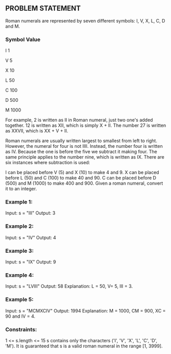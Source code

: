 ## PROBLEM STATEMENT
Roman numerals are represented by seven different symbols: I, V, X, L, C, D and M.

### Symbol        Value

I                   1

V                   5

X                   10

L                   50

C                   100

D                   500

M                   1000

For example, 2 is written as II in Roman numeral, just two one's added together. 
12 is written as XII, which is simply X + II. The number 27 is written as XXVII, which is XX + V + II.

Roman numerals are usually written largest to smallest from left to right.
However, the numeral for four is not IIII. Instead, the number four is written as IV.
Because the one is before the five we subtract it making four.
The same principle applies to the number nine, which is written as IX. 
There are six instances where subtraction is used:

I can be placed before V (5) and X (10) to make 4 and 9. 
X can be placed before L (50) and C (100) to make 40 and 90. 
C can be placed before D (500) and M (1000) to make 400 and 900.
Given a roman numeral, convert it to an integer.

 

### Example 1:

Input: s = "III"
Output: 3

### Example 2:

Input: s = "IV"
Output: 4

### Example 3:

Input: s = "IX"
Output: 9

### Example 4:

Input: s = "LVIII"
Output: 58
Explanation: L = 50, V= 5, III = 3.

### Example 5:

Input: s = "MCMXCIV"
Output: 1994
Explanation: M = 1000, CM = 900, XC = 90 and IV = 4.
 

### Constraints:

1 <= s.length <= 15
s contains only the characters ('I', 'V', 'X', 'L', 'C', 'D', 'M').
It is guaranteed that s is a valid roman numeral in the range [1, 3999].
